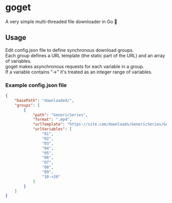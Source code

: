 # goget
A very simple multi-threaded file downloader in Go 🤖

## Usage
Edit config.json file to define synchronous download groups.  
Each group defines a URL template (the static part of the URL) and an array of variables.  
goget makes asynchronous requests for each variable in a group.  
If a variable contains "->" it's treated as an integer range of variables.

### Example config.json file
```json
{
    "basePath": "downloaded/",
    "groups": [
        {
            "path": "GenericSeries",
            "format": ".mp4",
            "urlTemplate": "https://site.com/downloads/GenericSeries/GenericSeries_Ep_<<variable>>_SUB_ITA.mp4",
            "urlVariables": [
                "01",
                "02",
                "03",
                "04",
                "05",
                "06",
                "07",
                "08",
                "09",
                "10->20"
            ]
        }
    ]
}
```
